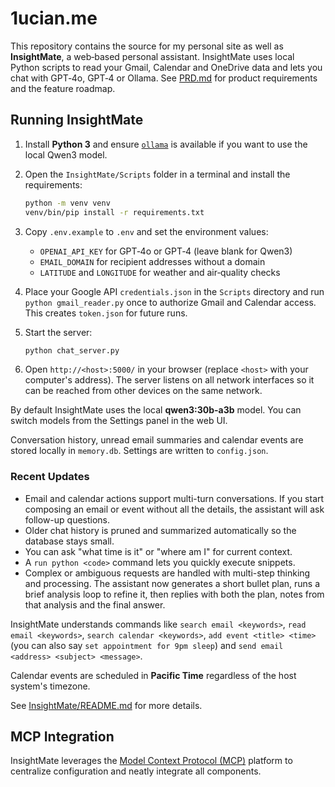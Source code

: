 # 1ucian.me

This repository contains the source for my personal site as well as **InsightMate**, a web‑based personal assistant. InsightMate uses local Python scripts to read your Gmail, Calendar and OneDrive data and lets you chat with GPT‑4o, GPT‑4 or Ollama. See [PRD.md](PRD.md) for product requirements and the feature roadmap.

## Running InsightMate

1. Install **Python 3** and ensure [`ollama`](https://ollama.ai/) is available if you want to use the local Qwen3 model.
2. Open the `InsightMate/Scripts` folder in a terminal and install the requirements:

   ```bash
   python -m venv venv
   venv/bin/pip install -r requirements.txt
   ```
3. Copy `.env.example` to `.env` and set the environment values:
   - `OPENAI_API_KEY` for GPT‑4o or GPT‑4 (leave blank for Qwen3)
   - `EMAIL_DOMAIN` for recipient addresses without a domain
   - `LATITUDE` and `LONGITUDE` for weather and air‑quality checks
4. Place your Google API `credentials.json` in the `Scripts` directory and run `python gmail_reader.py` once to authorize Gmail and Calendar access. This creates `token.json` for future runs.
5. Start the server:

   ```bash
   python chat_server.py
   ```

6. Open `http://<host>:5000/` in your browser (replace `<host>` with your computer's address). The server listens on all network interfaces so it can be reached from other devices on the same network.

By default InsightMate uses the local **qwen3:30b-a3b** model. You can switch models from the Settings panel in the web UI.

Conversation history, unread email summaries and calendar events are stored locally in `memory.db`. Settings are written to `config.json`.

### Recent Updates
- Email and calendar actions support multi-turn conversations. If you start composing an email or event without all the details, the assistant will ask follow-up questions.
- Older chat history is pruned and summarized automatically so the database stays small.
- You can ask "what time is it" or "where am I" for current context.
- A `run python <code>` command lets you quickly execute snippets.
- Complex or ambiguous requests are handled with multi-step thinking and processing. The assistant now
  generates a short bullet plan, runs a brief analysis loop to refine it, then replies with both the plan,
  notes from that analysis and the final answer.

InsightMate understands commands like `search email <keywords>`, `read email <keywords>`, `search calendar <keywords>`, `add event <title> <time>` (you can also say `set appointment for 9pm sleep`) and `send email <address> <subject> <message>`.

Calendar events are scheduled in **Pacific Time** regardless of the host system's timezone.

See [InsightMate/README.md](InsightMate/README.md) for more details.

## MCP Integration
InsightMate leverages the [Model Context Protocol (MCP)](https://modelcontextprotocol.io/introduction) platform to centralize configuration and neatly integrate all components.
